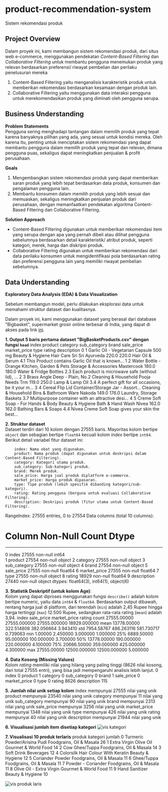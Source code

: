 # product-recommendation-system
Sistem rekomendasi produk

## **Project Overview**
Dalam proyek ini, kami membangun sistem rekomendasi produk, dari situs web e-commerce, menggunakan pendekatan *Content-Based Filtering* dan *Collaborative Filtering* untuk membantu pengguna menemukan produk yang relevan berdasarkan preferensi/ riwayat pembelian dan perilaku penelusuran mereka

1. Content-Based Filtering yaitu menganalisis karakteristik produk untuk memberikan rekomendasi berdasarkan kesamaan dengan produk lain.
2. Collaborative Filtering yaitu menggunakan data interaksi pengguna untuk merekomendasikan produk yang diminati oleh pengguna serupa.

## **Business Understanding**
**Problem Statements**<br>
Pengguna sering menghadapi tantangan dalam memilih produk yang tepat karena banyaknya pilihan yang ada, yang sesuai untuk kondisi mereka. Oleh karena itu, penting untuk menciptakan sistem rekomendasi yang dapat membantu pengguna dalam memilih produk yang tepat dan relevan, dimana pengguna puas, sekaligus dapat meningkatkan penjualan & profit perusahaan.

**Goals**<br>
1. Mengembangkan sistem rekomendasi produk yang dapat memberikan saran produk yang lebih tepat berdasarkan data produk, konsumen dan pengalaman pengguna lain.
2. Membantu konsumen dalam memilih produk yang lebih sesuai dan memuaskan, sekaligus meningkatkan penjualan produk dari perusahaan, dengan memanfaatkan pendekatan algoritma Content-Based Filtering dan Collaborative Filtering.

**Solution Approach**<br>
* Content-Based Filtering digunakan untuk memberikan rekomendasi item yang serupa dengan apa yang pernah dibeli atau dilihat pengguna sebelumnya berdasarkan detail karakteristik/ atribut produk, seperti kategori, merek, harga dan diskripsi produk.
* Collaborative Filtering digunakan untuk memberikan rekomendasi dari data perilaku konsumen untuk mengidentifikasi pola berdasarkan rating dan preferensi pengguna lain yang memiliki riwayat pembelian sebelumnya.

## **Data Understanding**
**Exploratory Data Analysis (EDA) & Data Visualization**<br>

Sebelum membangun model, perlu dilakukan eksplorasi data untuk memahami struktur dataset dan kualitasnya.

Dalam proyek ini, kami menggunakan dataset yang berasal dari database "Bigbasket", supermarket grosir online terbesar di India, yang dapat di akses pada link [ini](https://www.kaggle.com/datasets/amrit0611/big-basket-product-analysis/data).

**1. Output 5 baris pertama dataset "BigBasketProducts.csv" dengan fungsi ```head```**
index 	product 	category 	sub_category 	brand 	sale_price 	market_price 	type 	rating 	description
0 	1 	Garlic Oil - Vegetarian Capsule 500 mg 	Beauty & Hygiene 	Hair Care 	Sri Sri Ayurveda 	220.0 	220.0 	Hair Oil & Serum 	4.1 	This Product contains Garlic Oil that is known...
1 	2 	Water Bottle - Orange 	Kitchen, Garden & Pets 	Storage & Accessories 	Mastercook 	180.0 	180.0 	Water & Fridge Bottles 	2.3 	Each product is microwave safe (without lid), ...
2 	3 	Brass Angle Deep - Plain, No.2 	Cleaning & Household 	Pooja Needs 	Trm 	119.0 	250.0 	Lamp & Lamp Oil 	3.4 	A perfect gift for all occasions, be it your m...
3 	4 	Cereal Flip Lid Container/Storage Jar - Assort... 	Cleaning & Household 	Bins & Bathroom Ware 	Nakoda 	149.0 	176.0 	Laundry, Storage Baskets 	3.7 	Multipurpose container with an attractive desi...
4 	5 	Creme Soft Soap - For Hands & Body 	Beauty & Hygiene 	Bath & Hand Wash 	Nivea 	162.0 	162.0 	Bathing Bars & Soaps 	4.4 	Nivea Creme Soft Soap gives your skin the best...

**2. Struktur dataset**<br>
Dataset terdiri dari 10 kolom dengan 27555 baris. Mayoritas kolom bertipe ```object``` dan sebagian bertipe ```float64``` kecuali kolom *index* bertipe ```int64```. Berikut detail variabel fitur dataset ini:<br>

        index: Nama obat yang digunakan.
        product: Nama produk (dapat digunakan untuk deskripsi dalam Content-Based Filtering).
        category: Kategori utama produk.
        sub_category: Sub-kategori produk.
        brand: Merek produk.
        sale_price: Harga jual produk diplatform e-commerce.
        market_price: Harga produk dipasaran.
        type: Tipe produk (lebih spesifik dibanding kategori/sub-kategori).
        rating: Rating pengguna (berguna untuk evaluasi Collaborative Filtering).
        description: Deskripsi produk (fitur utama untuk Content-Based Filtering).

RangeIndex: 27555 entries, 0 to 27554
Data columns (total 10 columns):
 #   Column        Non-Null Count  Dtype  
---  ------        --------------  -----  
 0   index         27555 non-null  int64  
 1   product       27554 non-null  object 
 2   category      27555 non-null  object 
 3   sub_category  27555 non-null  object 
 4   brand         27554 non-null  object 
 5   sale_price    27555 non-null  float64
 6   market_price  27555 non-null  float64
 7   type          27555 non-null  object 
 8   rating        18929 non-null  float64
 9   description   27440 non-null  object 
dtypes: float64(3), int64(1), object(6)

**3. Statistik Deskriptif (untuk kolom Age)**:<br>
Kolom yang dapat diproses menggunakan fungsi ```describe()``` adalah kolom  bertipe numeric, yaitu data ```int64``` & ```float64```. Berdasarkan output dibawah, rentang harga jual di platform, dari terendah (```min```) adalah 2,45 Rupee hingga harga tertinggi (```max```) 12.500 Rupee, sedangkan rata-rata rating (```mean```) adalah 3,94.
 	index 	sale_price 	market_price 	rating
count 	27555.00000 	27555.000000 	27555.000000 	18929.000000
mean 	13778.00000 	322.514808 	382.056664 	3.943410
std 	7954.58767 	486.263116 	581.730717 	0.739063
min 	1.00000 	2.450000 	3.000000 	1.000000
25% 	6889.50000 	95.000000 	100.000000 	3.700000
50% 	13778.00000 	190.000000 	220.000000 	4.100000
75% 	20666.50000 	359.000000 	425.000000 	4.300000
max 	27555.00000 	12500.000000 	12500.000000 	5.000000

**4. Data Kosong (Missing Values)**<br>
Kolom *rating* memiliki nilai yang hilang yang paling tinggi (8626 nilai kosong, dari total 27555 entri), yang bisa jadi mempengaruhi analisis lebih lanjut.
 	0
index 	0
product 	1
category 	0
sub_category 	0
brand 	1
sale_price 	0
market_price 	0
type 	0
rating 	8626
description 	115

**5. Jumlah nilai unik setiap kolom**
index mempunyai 27555 nilai yang unik
product mempunyai 23540 nilai yang unik
category mempunyai 11 nilai yang unik
sub_category mempunyai 90 nilai yang unik
brand mempunyai 2313 nilai yang unik
sale_price mempunyai 3256 nilai yang unik
market_price mempunyai 1348 nilai yang unik
type mempunyai 426 nilai yang unik
rating mempunyai 40 nilai yang unik
description mempunyai 21944 nilai yang unik

**6. Visualisasi jumlah item disetiap kategori**
![vis kategori](https://github.com/user-attachments/assets/11780fc7-c6ca-4aa8-bf3a-a3dba16c05af)

**7. Visualisasi 10 produk terlaris**
produk 	kategori 	jumlah
0 	Turmeric Powder/Arisina Pudi 	Foodgrains, Oil & Masala 	26
1 	Extra Virgin Olive Oil 	Gourmet & World Food 	14
2 	Cow Ghee/Tuppa 	Foodgrains, Oil & Masala 	14
3 	Soft Drink 	Beverages 	12
4 	Colorsilk Hair Colour With Keratin 	Beauty & Hygiene 	12
5 	Coriander Powder 	Foodgrains, Oil & Masala 	11
6 	Ghee/Tuppa 	Foodgrains, Oil & Masala 	11
7 	Powder - Coriander 	Foodgrains, Oil & Masala 	11
8 	Olive Oil - Extra Virgin 	Gourmet & World Food 	11
9 	Hand Sanitizer 	Beauty & Hygiene 	10

![vis produk laris](https://github.com/user-attachments/assets/87cd61a7-732b-4b27-83ca-8d27c5b2ae7f)
























  
